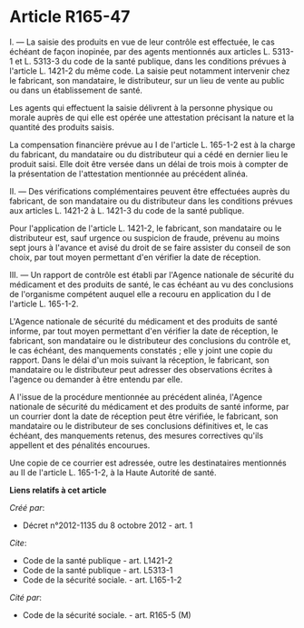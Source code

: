 # Article R165-47

I. ― La saisie des produits en vue de leur contrôle est effectuée, le cas échéant de façon inopinée, par des agents
mentionnés aux articles L. 5313-1 et L. 5313-3 du code de la santé publique, dans les conditions prévues à l'article L.
1421-2 du même code. La saisie peut notamment intervenir chez le fabricant, son mandataire, le distributeur, sur un lieu de
vente au public ou dans un établissement de santé. 

Les agents qui effectuent la saisie délivrent à la personne physique ou morale auprès de qui elle est opérée une attestation
précisant la nature et la quantité des produits saisis. 

La compensation financière prévue au I de l'article L. 165-1-2 est à la charge du fabricant, du mandataire ou du distributeur
qui a cédé en dernier lieu le produit saisi. Elle doit être versée dans un délai de trois mois à compter de la présentation
de l'attestation mentionnée au précédent alinéa. 

II. ― Des vérifications complémentaires peuvent être effectuées auprès du fabricant, de son mandataire ou du distributeur
dans les conditions prévues aux articles L. 1421-2 à L. 1421-3 du code de la santé publique. 

Pour l'application de l'article L. 1421-2, le fabricant, son mandataire ou le distributeur est, sauf urgence ou suspicion de
fraude, prévenu au moins sept jours à l'avance et avisé du droit de se faire assister du conseil de son choix, par tout moyen
permettant d'en vérifier la date de réception. 

III. ― Un rapport de contrôle est établi par l'Agence nationale de sécurité du médicament et des produits de santé, le cas
échéant au vu des conclusions de l'organisme compétent auquel elle a recouru en application du I de l'article L. 165-1-2. 

L'Agence nationale de sécurité du médicament et des produits de santé informe, par tout moyen permettant d'en vérifier la
date de réception, le fabricant, son mandataire ou le distributeur des conclusions du contrôle et, le cas échéant, des
manquements constatés ; elle y joint une copie du rapport. Dans le délai d'un mois suivant la réception, le fabricant, son
mandataire ou le distributeur peut adresser des observations écrites à l'agence ou demander à être entendu par elle. 

A l'issue de la procédure mentionnée au précédent alinéa, l'Agence nationale de sécurité du médicament et des produits de
santé informe, par un courrier dont la date de réception peut être vérifiée, le fabricant, son mandataire ou le distributeur
de ses conclusions définitives et, le cas échéant, des manquements retenus, des mesures correctives qu'ils appellent et des
pénalités encourues. 

Une copie de ce courrier est adressée, outre les destinataires mentionnés au II de l'article L. 165-1-2, à la Haute Autorité
de santé.

**Liens relatifs à cet article**

_Créé par_:

  - Décret n°2012-1135 du 8 octobre 2012 - art. 1

_Cite_:

  - Code de la santé publique - art. L1421-2
  - Code de la santé publique - art. L5313-1
  - Code de la sécurité sociale. - art. L165-1-2

_Cité par_:

  - Code de la sécurité sociale. - art. R165-5 (M)
